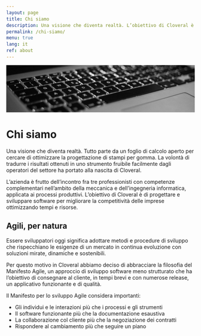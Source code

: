 ```yaml
---
layout: page
title: Chi siamo
description: Una visione che diventa realtà. L’obiettivo di Cloveral è di progettare e sviluppare software per migliorare la competitività delle imprese ottimizzando tempi e risorse.
permalink: /chi-siamo/
menu: true
lang: it
ref: about
---
```

<div id="slider" class="slick-slider">
	<div class="slick">
		<div>
			<div class="color-slider"></div>
			<img class="bck-img" src="/img/slide/about/slider_about.jpg" alt="Cloveral">
		</div>
	</div>
</div>

<div class="intro-page transparent">
	<div class="wrap section">
		<h1>Chi siamo</h1>
		<p>Una visione che diventa realtà. Tutto parte da un foglio di calcolo aperto per cercare di ottimizzare la progettazione di stampi per gomma. La volontà di tradurre i risultati ottenuti in uno strumento fruibile facilmente dagli operatori del settore ha portato alla nascita di Cloveral.</p>
		<p>L’azienda è frutto dell’incontro fra tre professionisti con competenze complementari nell’ambito della meccanica e dell’ingegneria informatica, applicata ai processi produttivi. L’obiettivo di Cloveral è di progettare e sviluppare software per migliorare la competitività delle imprese ottimizzando tempi e risorse.</p>
	</div>
</div>

<div class="intro-page grey">
	<div class="wrap section">
		<h2>Agili, per natura</h2>
		<p>
			Essere sviluppatori oggi significa adottare metodi e procedure di sviluppo che rispecchiano le esigenze di un mercato in continua evoluzione con soluzioni mirate, dinamiche e sostenibili.
		</p>
		<p>
			Per questo motivo in Cloveral abbiamo deciso di abbracciare la filosofia del Manifesto Agile, un approccio di sviluppo software meno strutturato che ha l’obiettivo di consegnare al cliente, in tempi brevi e con numerose release, un applicativo funzionante e di qualità.
		</p>
		<p>
			Il Manifesto per lo sviluppo Agile considera importanti:
		<ul>
			<li>
				Gli individui e le interazioni più che i processi e gli strumenti
			</li>
			<li>
				Il software funzionante più che la documentazione esaustiva
			</li>
			<li>
				La collaborazione col cliente più che la negoziazione dei contratti
			</li>
			<li>
				Rispondere al cambiamento più che seguire un piano
			</li>
		</ul>
		</p>
	</div>
</div>